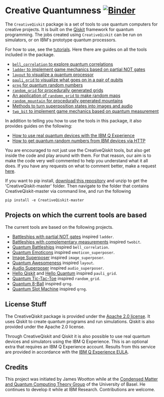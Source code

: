 # Creative Quantumness [![Binder](https://mybinder.org/badge_logo.svg)](https://mybinder.org/v2/gh/quantumjim/CreativeQiskit/master?filepath=README.ipynb)

The `CreativeQiskit` package is a set of tools to use quantum computers for creative projects. It is built on the [Qiskit](https://qiskit.org) framework for quantum programming. The jobs created using `CreativeQiskit` can be run on simulators, or on IBM's prototype quantum processors.

For how to use, see the [tutorials](tutorials/README.md). Here there are guides on all the tools included in the package.

* [`bell_correlation` to explore quantum correlations](tutorials/bell_correlation.ipynb)
* [`ladder` to implement game mechanics based on partial NOT gates](tutorials/ladder.ipynb)
* [`layout` to visualize a quantum processor](tutorials/layout.ipynb)
* [`pauli_grid` to visualize what goes on in a pair of qubits](tutorials/pauli_grid.ipynb)
* [`qrng` for quantum random numbers](tutorials/qrng.ipynb)
* [`random_grid` for procedurally generated grids](tutorials/random_grid.ipynb)
* [An application of `randomn_grid` to make random maps](tutorials/random-maps-with-random_grid.ipynb)
* [`random_mountain` for procedurally generated mountains](tutorials/random_mountain.ipynb)
* [Methods to turn superposition states into images and audio](tutorials/superposers.ipynb)
* [`two_bit` to implement game mechanics based on quantum measurement](tutorials/twobit.ipynb)

In addition to telling you how to use the tools in this package, it also provides guides on the following:

* [How to use real quantum devices with the IBM Q Experience](tutorials/Using-IBM-Q-Experience.ipynb)
* [How to get quantum random numbers from IBM devices via HTTP](tutorials/qrng_with_http.ipynb)

You are encouraged to not just use the CreativeQiskit tools, but also get inside the code and play around with them. For that reason, our aim is to make the code very well commented to help you understand what it all does. If you have any requests on what to comment better, make a request [here](https://github.com/quantumjim/CreativeQiskit/issues/new).

If you want to pip install, [download this repository](https://github.com/quantumjim/CreativeQiskit/archive/master.zip) and unzip to get the 'CreativeQiskit-master' folder. Then navigate to the folder that contains CreativeQiskit-master via command line, and run the following

    pip install -e CreativeQiskit-master
    
## Projects on which the current tools are based

The current tools are based on the following projects.

* [Battleships with partial NOT gates](https://medium.com/qiskit/how-to-program-a-quantum-computer-982a9329ed02) inspired `ladder`.
* [Battleships with complementary measurements](https://medium.com/@decodoku/how-to-program-a-quantum-computer-part-2-f0d3eee872fe) inspired `twobit`.
* [Quantum Battleships](https://medium.com/@decodoku/quantum-battleships-the-first-multiplayer-game-for-a-quantum-computer-e4d600ccb3f3) inspired `bell_correlation`.
* [Quantum Emoticons](https://medium.com/qiskit/making-a-quantum-computer-smile-cee86a6fc1de) inspired `emoticon_superposer`.
* [Image Superposer](https://medium.com/qiskit/a-quantum-superposition-of-a-tiger-and-a-bear-b461e3b23908)
 inspired `image_superposer`.
* [Quantum Awesomeness](https://github.com/Qiskit/qiskit-tutorials/blob/master/community/games/quantum_awesomeness.ipynb) inspired `layout`.
* [Audio Superposer](https://github.com/Qiskit/qiskit-tutorials/blob/master/community/hello_world/laurel_or_yanny.ipynb) inspired `audio_superposer`.
* [Hello Qiskit](https://github.com/Qiskit/qiskit-tutorials/blob/master/community/games/Hello_Qiskit.ipynb)
  and [Hello Quantum](http://helloquantum.mybluemix.net/) inspired `pauli_grid`.
* [Quantum Tic-Tac-Toe](https://github.com/Qiskit/qiskit-tutorials/blob/master/community/games/quantum_tic_tac_toe.ipynb)  inspired `random_grid`.
* [Quantum 8-Ball](https://github.com/Qiskit/qiskit-tutorials/blob/master/community/hello_world/quantum_8ball.ipynb)  inspired `qrng`.
* [Quantum Slot Machine](https://github.com/Qiskit/qiskit-tutorials/blob/master/community/games/quantum_slot_machine.ipynb)  inspired `qrng`.

## License Stuff

The CreativeQiskit package is provided under the [Apache 2.0 license](LICENSE.txt). It uses Qiskit to create quantum programs and run simulations. Qiskit is also provided under the Apache 2.0 license.

Through CreativeQiskit and Qiskit it is also possible to use real quantum devices and simulators using the IBM Q Experience. This is an optional extra that requires an IBM Q Experience account. Results from this service are provided in accordance with the [IBM Q Experience EULA](https://quantumexperience.ng.bluemix.net/qx/terms).

## Credits

This project was initiated by James Wootton while at the [Condensed Matter and Quantum Computing Theory Group](http://www.quantumtheory.unibas.ch/) of the University of Basel. He continues to develop it while at IBM Research. Contributions are welcome.
